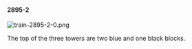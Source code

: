 #### 2895-2
![train-2895-2-0.png](https://github.com/lil-lab/nlvr/raw/master/nlvr/train/images/3/train-2895-2-0.png "train-2895-2-0.png")

The top of the three towers are two blue and one black blocks.